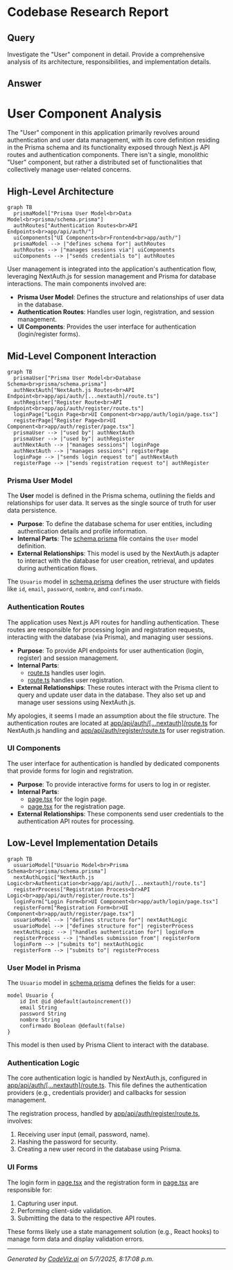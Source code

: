 # Codebase Research Report

## Query
Investigate the "User" component in detail. Provide a comprehensive analysis of its architecture, responsibilities, and implementation details.

## Answer
# User Component Analysis

The "User" component in this application primarily revolves around authentication and user data management, with its core definition residing in the Prisma schema and its functionality exposed through Next.js API routes and authentication components. There isn't a single, monolithic "User" component, but rather a distributed set of functionalities that collectively manage user-related concerns.

## High-Level Architecture

```mermaid
graph TB
  prismaModel["Prisma User Model<br>Data Model<br>prisma/schema.prisma"]
  authRoutes["Authentication Routes<br>API Endpoints<br>app/api/auth/"]
  uiComponents["UI Components<br>Frontend<br>app/auth/"]
  prismaModel --> |"defines schema for"| authRoutes
  authRoutes --> |"manages sessions via"| uiComponents
  uiComponents --> |"sends credentials to"| authRoutes
```


User management is integrated into the application's authentication flow, leveraging NextAuth.js for session management and Prisma for database interactions. The main components involved are:

*   **Prisma User Model**: Defines the structure and relationships of user data in the database.
*   **Authentication Routes**: Handles user login, registration, and session management.
*   **UI Components**: Provides the user interface for authentication (login/register forms).

## Mid-Level Component Interaction

```mermaid
graph TB
  prismaUser["Prisma User Model<br>Database Schema<br>prisma/schema.prisma"]
  authNextAuth["NextAuth.js Routes<br>API Endpoint<br>app/api/auth/[...nextauth]/route.ts"]
  authRegister["Register Route<br>API Endpoint<br>app/api/auth/register/route.ts"]
  loginPage["Login Page<br>UI Component<br>app/auth/login/page.tsx"]
  registerPage["Register Page<br>UI Component<br>app/auth/register/page.tsx"]
  prismaUser --> |"used by"| authNextAuth
  prismaUser --> |"used by"| authRegister
  authNextAuth --> |"manages sessions"| loginPage
  authNextAuth --> |"manages sessions"| registerPage
  loginPage --> |"sends login request to"| authNextAuth
  registerPage --> |"sends registration request to"| authRegister
```


### **Prisma User Model**

The **User** model is defined in the Prisma schema, outlining the fields and relationships for user data. It serves as the single source of truth for user data persistence.

*   **Purpose**: To define the database schema for user entities, including authentication details and profile information.
*   **Internal Parts**: The [schema.prisma](prisma/schema.prisma) file contains the `User` model definition.
*   **External Relationships**: This model is used by the NextAuth.js adapter to interact with the database for user creation, retrieval, and updates during authentication flows.

The `Usuario` model in [schema.prisma](prisma/schema.prisma) defines the user structure with fields like `id`, `email`, `password`, `nombre`, and `confirmado`.

### **Authentication Routes**

The application uses Next.js API routes for handling authentication. These routes are responsible for processing login and registration requests, interacting with the database (via Prisma), and managing user sessions.

*   **Purpose**: To provide API endpoints for user authentication (login, register) and session management.
*   **Internal Parts**:
    *   [route.ts](app/api/auth/login/route.ts) handles user login.
    *   [route.ts](app/api/auth/register/route.ts) handles user registration.
*   **External Relationships**: These routes interact with the Prisma client to query and update user data in the database. They also set up and manage user sessions using NextAuth.js.

My apologies, it seems I made an assumption about the file structure. The authentication routes are located at [app/api/auth/[...nextauth]/route.ts](app/api/auth/[...nextauth]/route.ts) for NextAuth.js handling and [app/api/auth/register/route.ts](app/api/auth/register/route.ts) for user registration.

### **UI Components**

The user interface for authentication is handled by dedicated components that provide forms for login and registration.

*   **Purpose**: To provide interactive forms for users to log in or register.
*   **Internal Parts**:
    *   [page.tsx](app/auth/login/page.tsx) for the login page.
    *   [page.tsx](app/auth/register/page.tsx) for the registration page.
*   **External Relationships**: These components send user credentials to the authentication API routes for processing.

## Low-Level Implementation Details

```mermaid
graph TB
  usuarioModel["Usuario Model<br>Prisma Schema<br>prisma/schema.prisma"]
  nextAuthLogic["NextAuth.js Logic<br>Authentication<br>app/api/auth/[...nextauth]/route.ts"]
  registerProcess["Registration Process<br>API Logic<br>app/api/auth/register/route.ts"]
  loginForm["Login Form<br>UI Component<br>app/auth/login/page.tsx"]
  registerForm["Registration Form<br>UI Component<br>app/auth/register/page.tsx"]
  usuarioModel --> |"defines structure for"| nextAuthLogic
  usuarioModel --> |"defines structure for"| registerProcess
  nextAuthLogic --> |"handles authentication for"| loginForm
  registerProcess --> |"handles submission from"| registerForm
  loginForm --> |"submits to"| nextAuthLogic
  registerForm --> |"submits to"| registerProcess
```


### **User Model in Prisma**

The `Usuario` model in [schema.prisma](prisma/schema.prisma) defines the fields for a user:

```prisma
model Usuario {
    id Int @id @default(autoincrement())
    email String
    password String
    nombre String
    confirmado Boolean @default(false)
}
```

This model is then used by Prisma Client to interact with the database.

### **Authentication Logic**

The core authentication logic is handled by NextAuth.js, configured in [app/api/auth/[...nextauth]/route.ts](app/api/auth/[...nextauth]/route.ts). This file defines the authentication providers (e.g., credentials provider) and callbacks for session management.

The registration process, handled by [app/api/auth/register/route.ts](app/api/auth/register/route.ts), involves:

1.  Receiving user input (email, password, name).
2.  Hashing the password for security.
3.  Creating a new user record in the database using Prisma.

### **UI Forms**

The login form in [page.tsx](app/auth/login/page.tsx) and the registration form in [page.tsx](app/auth/register/page.tsx) are responsible for:

1.  Capturing user input.
2.  Performing client-side validation.
3.  Submitting the data to the respective API routes.

These forms likely use a state management solution (e.g., React hooks) to manage form data and display validation errors.

---
*Generated by [CodeViz.ai](https://codeviz.ai) on 5/7/2025, 8:17:08 p.m.*
